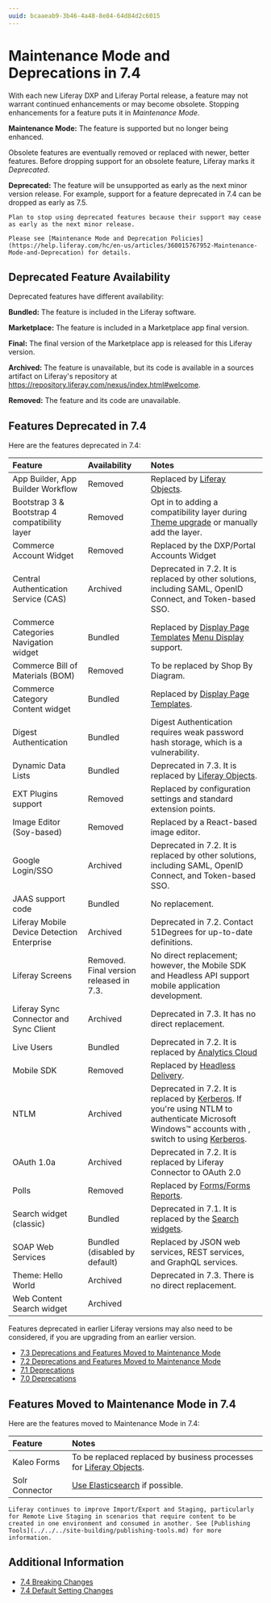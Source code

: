 ```yaml
---
uuid: bcaaeab9-3b46-4a48-8e84-64d84d2c6015
---
```

# Maintenance Mode and Deprecations in 7.4

With each new Liferay DXP and Liferay Portal release, a feature may not warrant continued enhancements or may become obsolete. Stopping enhancements for a feature puts it in *Maintenance Mode*.

**Maintenance Mode:** The feature is supported but no longer being enhanced.

Obsolete features are eventually removed or replaced with newer, better features. Before dropping support for an obsolete feature, Liferay marks it *Deprecated*.

**Deprecated:** The feature will be unsupported as early as the next minor version release. For example, support for a feature deprecated in 7.4 can be dropped as early as 7.5.

```{important}
Plan to stop using deprecated features because their support may cease as early as the next minor release.
```

```{important}
Please see [Maintenance Mode and Deprecation Policies](https://help.liferay.com/hc/en-us/articles/360015767952-Maintenance-Mode-and-Deprecation) for details.
```

## Deprecated Feature Availability

Deprecated features have different availability:

**Bundled:** The feature is included in the Liferay software.

**Marketplace:** The feature is included in a Marketplace app final version.

**Final:** The final version of the Marketplace app is released for this Liferay version.

**Archived:** The feature is unavailable, but its code is available in a sources artifact on Liferay's repository at <https://repository.liferay.com/nexus/index.html#welcome>.

**Removed:** The feature and its code are unavailable.

## Features Deprecated in 7.4

Here are the features deprecated in 7.4:

| Feature | Availability | Notes |
| :------ | :----------- | :---- |
| App Builder, App Builder Workflow | Removed | Replaced by [Liferay Objects](../../../building-applications/objects.md). |
| Bootstrap 3 & Bootstrap 4 compatibility layer | Removed | Opt in to adding a compatibility layer during [Theme upgrade](../../../site-building/site-appearance/themes/upgrading-a-theme.md) or manually add the layer.  |
| Commerce Account Widget | Removed | Replaced by the DXP/Portal Accounts Widget |
| Central Authentication Service (CAS) | Archived | Deprecated in 7.2. It is replaced by other solutions, including SAML, OpenID Connect, and Token-based SSO. |
| Commerce Categories Navigation widget | Bundled | Replaced by [Display Page Templates](../../../site-building/displaying-content/using-display-page-templates.md) [Menu Display](../../../site-building/site-navigation/configuring-menu-displays.md) support. |
| Commerce Bill of Materials (BOM) | Removed | To be replaced by Shop By Diagram. |
| Commerce Category Content widget | Bundled | Replaced by [Display Page Templates](../../../site-building/displaying-content/using-display-page-templates.md). |
| Digest Authentication | Bundled | Digest Authentication  requires weak password hash storage, which is a vulnerability. |
| Dynamic Data Lists | Bundled | Deprecated in 7.3. It is replaced by [Liferay Objects](../../../building-applications/objects.md). |
| EXT Plugins support | Removed | Replaced by configuration settings and standard extension points. |
| Image Editor (Soy-based) | Removed | Replaced by a React-based image editor. |
| Google Login/SSO | Archived | Deprecated in 7.2. It is replaced by other solutions, including SAML, OpenID Connect, and Token-based SSO. |
| JAAS support code | Bundled | No replacement. |
| Liferay Mobile Device Detection Enterprise | Archived | Deprecated in 7.2. Contact 51Degrees for up-to-date definitions. |
| Liferay Screens | Removed. Final version released in 7.3. | No direct replacement; however, the Mobile SDK and Headless API support mobile application development. |
| Liferay Sync Connector and Sync Client | Archived | Deprecated in 7.3. It has no direct replacement. |
| Live Users | Bundled | Deprecated in 7.2. It is replaced by [Analytics Cloud](https://learn.liferay.com/analytics-cloud/latest/en/index.html) |
| Mobile SDK | Removed | Replaced by [Headless Delivery](../../../headless-delivery/using-liferay-as-a-headless-platform.md). |
| NTLM | Archived | Deprecated in 7.2. It is replaced by [Kerberos](../../securing-liferay/configuring-sso/authenticating-with-kerberos.md). If you're using NTLM to authenticate Microsoft Windows™ accounts with , switch to using [Kerberos](../../securing-liferay/configuring-sso/authenticating-with-kerberos.md). |
| OAuth 1.0a | Archived | Deprecated in 7.2. It is replaced by Liferay Connector to OAuth 2.0 |
| Polls | Removed | Replaced by [Forms/Forms Reports](../../../process-automation/forms/sharing-forms-and-managing-submissions/form-reports.md). |
| Search widget (classic) | Bundled | Deprecated in 7.1. It is replaced by the [Search widgets](../../../using-search/search-pages-and-widgets/search-results/search-results.md). |
| SOAP Web Services | Bundled (disabled by default) | Replaced by JSON web services, REST services, and GraphQL services. |
| Theme: Hello World | Archived | Deprecated in 7.3. There is no direct replacement. |
| Web Content Search widget | Archived |  |

Features deprecated in earlier Liferay versions may also need to be considered, if you are upgrading from an earlier version.

* [7.3 Deprecations and Features Moved to Maintenance Mode](./maintenance-mode-and-deprecations-in-7-3.md)
* [7.2 Deprecations and Features Moved to Maintenance Mode](./maintenance-mode-and-deprecations-in-7-2.md)
* [7.1 Deprecations](https://help.liferay.com/hc/en-us/articles/360018403151-Digital-Experience-Platform-7-1-Deprecated-and-Removed-Items)
* [7.0 Deprecations](https://help.liferay.com/hc/en-us/articles/360018123832-Digital-Experience-Platform-7-0-Deprecated-and-Removed-Items)

## Features Moved to Maintenance Mode in 7.4

Here are the features moved to Maintenance Mode in 7.4:

| Feature | Notes |
| :------ | :---- |
| Kaleo Forms | To be replaced replaced by business processes for [Liferay Objects](../../../building-applications/objects.md). |
| Solr Connector | [Use Elasticsearch](../../../using-search/installing-and-upgrading-a-search-engine/elasticsearch/installing-elasticsearch.md) if possible. |

```{note}
Liferay continues to improve Import/Export and Staging, particularly for Remote Live Staging in scenarios that require content to be created in one environment and consumed in another. See [Publishing Tools](../../../site-building/publishing-tools.md) for more information.
```

## Additional Information

* [7.4 Breaking Changes](../../../liferay-internals/reference/7-4-breaking-changes.md)
* [7.4 Default Setting Changes](./default-setting-changes-in-7-4.md)
